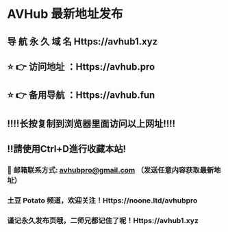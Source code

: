 # AVHub 最新地址发布 
## 导 航 永 久 域 名 Https://avhub1.xyz
## ⭐️ 👉 访问地址 ：Https://avhub.pro
## ⭐️ 👉 备用导航 ：Https://avhub.fun
## ‼️‼️长按复制到浏览器里面访问以上网址‼️‼️
## ‼️請使用Ctrl+D進行收藏本站!
### 📧 邮箱联系方式: avhubpro@gmail.com （发送任意内容获取最新地址）
### 土豆 Potato 频道，欢迎关注！Https://noone.ltd/avhubpro
### 谨记永久发布页哦，二师兄都记住了呢！Https://avhub1.xyz
